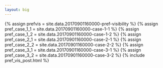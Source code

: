 ```yaml
---
layout: big
---
```

{% assign prefvis = site.data.20170901160000-pref-visibility %}
{% assign pref_case_1_1 = site.data.20170901160000-case-1-1 %}
{% assign pref_case_1_2 = site.data.20170901160000-case-1-2 %}
{% assign pref_case_2_1 = site.data.20170901160000-case-2-1 %}
{% assign pref_case_2_2 = site.data.20170901160000-case-2-2 %}
{% assign pref_case_3_1 = site.data.20170901160000-case-3-1 %}
{% assign pref_case_3_2 = site.data.20170901160000-case-3-2 %}
{% include pref_vis_post.html %}
